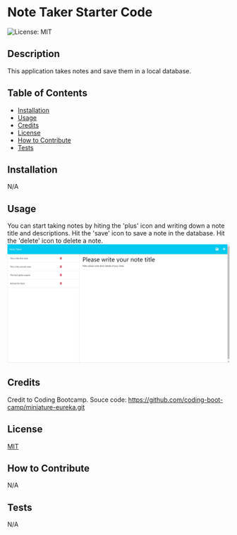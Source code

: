# Note Taker Starter Code
 ![License: MIT](https://img.shields.io/badge/License-MIT-yellow.svg)

## Description

This application takes notes and save them in a local database. 

## Table of Contents

- [Installation](#installation)
- [Usage](#usage)
- [Credits](#credits)
- [License](#license)
- [How to Contribute](#how%20to%20contribute)
- [Tests](#tests)

## Installation

N/A

## Usage

You can start taking notes by hiting the 'plus' icon and writing down a note title and descriptions. Hit the 'save' icon to save a note in the database. Hit the 'delete' icon to delete a note.
![alt screenshot](./image.jpg)

## Credits

Credit to Coding Bootcamp. Souce code: https://github.com/coding-boot-camp/miniature-eureka.git

## License
[MIT](https://opensource.org/licenses/MIT)

## How to Contribute

N/A

## Tests

N/A